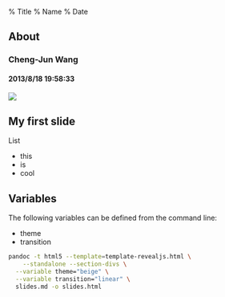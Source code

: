 % Title
% Name
% Date


About
---

### Cheng-Jun Wang
#### 2013/8/18 19:58:33 
![](http://s3.amazonaws.com/hakim-static/portfolio/images/rvl-js.jpg)


My first slide
--------------------

List

* this 
* is
* cool

Variables
---------

The following variables can be defined from the command line:

* theme
* transition

```bash
pandoc -t html5 --template=template-revealjs.html \
	--standalone --section-divs \
  --variable theme="beige" \
  --variable transition="linear" \
  slides.md -o slides.html
```